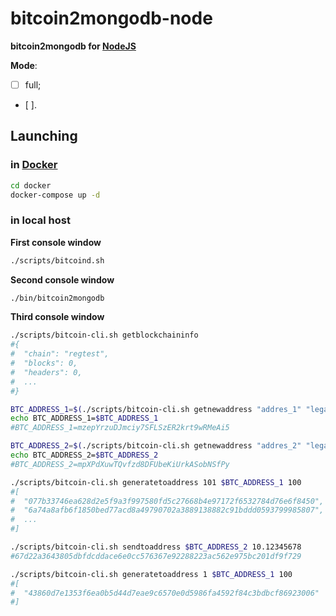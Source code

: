 # bitcoin2mongodb-node
**bitcoin2mongodb for [NodeJS]**

**Mode**:
- [ ] full;
- [ ].

## Launching

### in [Docker]
```bash
cd docker
docker-compose up -d
```


### in local host
**First console window**
```bash
./scripts/bitcoind.sh
```

**Second console window**
```bash
./bin/bitcoin2mongodb
```

**Third console window**
```bash
./scripts/bitcoin-cli.sh getblockchaininfo
#{
#  "chain": "regtest",
#  "blocks": 0,
#  "headers": 0,
#  ...
#}

BTC_ADDRESS_1=$(./scripts/bitcoin-cli.sh getnewaddress "addres_1" "legacy")
echo BTC_ADDRESS_1=$BTC_ADDRESS_1
#BTC_ADDRESS_1=mzepYrzuDJmciy7SFLSzER2krt9wRMeAi5

BTC_ADDRESS_2=$(./scripts/bitcoin-cli.sh getnewaddress "addres_2" "legacy")
echo BTC_ADDRESS_2=$BTC_ADDRESS_2
#BTC_ADDRESS_2=mpXPdXuwTQvfzd8DFUbeKiUrkASobNSfPy

./scripts/bitcoin-cli.sh generatetoaddress 101 $BTC_ADDRESS_1 100
#[
#  "077b33746ea628d2e5f9a3f997580fd5c27668b4e97172f6532784d76e6f8450",
#  "6a74a8afb6f1850bed77acd8a49790702a3889138882c91bddd0593799985807",
#  ...
#]

./scripts/bitcoin-cli.sh sendtoaddress $BTC_ADDRESS_2 10.12345678
#67d22a3643805dbfdcddace6e0cc576367e92288223ac562e975bc201df9f729

./scripts/bitcoin-cli.sh generatetoaddress 1 $BTC_ADDRESS_1 100
#[
#  "43860d7e1353f6ea0b5d44d7eae9c6570e0d5986fa4592f84c3bdbcf86923006"
#]
```


[NodeJS]: https://nodejs.org/ "NodeJS"
[Docker]: https://docker.com/ "Docker"
